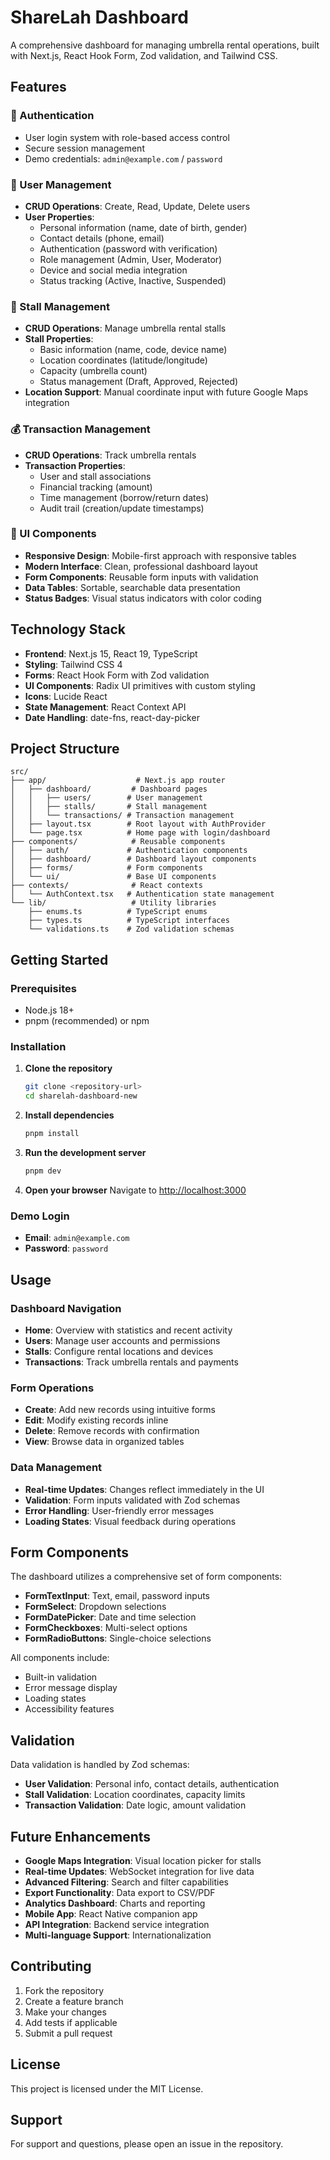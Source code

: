 # ShareLah Dashboard

A comprehensive dashboard for managing umbrella rental operations, built with Next.js, React Hook Form, Zod validation, and Tailwind CSS.

## Features

### 🔐 Authentication
- User login system with role-based access control
- Secure session management
- Demo credentials: `admin@example.com` / `password`

### 👥 User Management
- **CRUD Operations**: Create, Read, Update, Delete users
- **User Properties**:
  - Personal information (name, date of birth, gender)
  - Contact details (phone, email)
  - Authentication (password with verification)
  - Role management (Admin, User, Moderator)
  - Device and social media integration
  - Status tracking (Active, Inactive, Suspended)

### 🏪 Stall Management
- **CRUD Operations**: Manage umbrella rental stalls
- **Stall Properties**:
  - Basic information (name, code, device name)
  - Location coordinates (latitude/longitude)
  - Capacity (umbrella count)
  - Status management (Draft, Approved, Rejected)
- **Location Support**: Manual coordinate input with future Google Maps integration

### 💰 Transaction Management
- **CRUD Operations**: Track umbrella rentals
- **Transaction Properties**:
  - User and stall associations
  - Financial tracking (amount)
  - Time management (borrow/return dates)
  - Audit trail (creation/update timestamps)

### 🎨 UI Components
- **Responsive Design**: Mobile-first approach with responsive tables
- **Modern Interface**: Clean, professional dashboard layout
- **Form Components**: Reusable form inputs with validation
- **Data Tables**: Sortable, searchable data presentation
- **Status Badges**: Visual status indicators with color coding

## Technology Stack

- **Frontend**: Next.js 15, React 19, TypeScript
- **Styling**: Tailwind CSS 4
- **Forms**: React Hook Form with Zod validation
- **UI Components**: Radix UI primitives with custom styling
- **Icons**: Lucide React
- **State Management**: React Context API
- **Date Handling**: date-fns, react-day-picker

## Project Structure

```
src/
├── app/                    # Next.js app router
│   ├── dashboard/         # Dashboard pages
│   │   ├── users/        # User management
│   │   ├── stalls/       # Stall management
│   │   └── transactions/ # Transaction management
│   ├── layout.tsx        # Root layout with AuthProvider
│   └── page.tsx          # Home page with login/dashboard
├── components/            # Reusable components
│   ├── auth/             # Authentication components
│   ├── dashboard/        # Dashboard layout components
│   ├── forms/            # Form components
│   └── ui/               # Base UI components
├── contexts/              # React contexts
│   └── AuthContext.tsx   # Authentication state management
└── lib/                   # Utility libraries
    ├── enums.ts          # TypeScript enums
    ├── types.ts          # TypeScript interfaces
    └── validations.ts    # Zod validation schemas
```

## Getting Started

### Prerequisites
- Node.js 18+ 
- pnpm (recommended) or npm

### Installation

1. **Clone the repository**
   ```bash
   git clone <repository-url>
   cd sharelah-dashboard-new
   ```

2. **Install dependencies**
   ```bash
   pnpm install
   ```

3. **Run the development server**
   ```bash
   pnpm dev
   ```

4. **Open your browser**
   Navigate to [http://localhost:3000](http://localhost:3000)

### Demo Login
- **Email**: `admin@example.com`
- **Password**: `password`

## Usage

### Dashboard Navigation
- **Home**: Overview with statistics and recent activity
- **Users**: Manage user accounts and permissions
- **Stalls**: Configure rental locations and devices
- **Transactions**: Track umbrella rentals and payments

### Form Operations
- **Create**: Add new records using intuitive forms
- **Edit**: Modify existing records inline
- **Delete**: Remove records with confirmation
- **View**: Browse data in organized tables

### Data Management
- **Real-time Updates**: Changes reflect immediately in the UI
- **Validation**: Form inputs validated with Zod schemas
- **Error Handling**: User-friendly error messages
- **Loading States**: Visual feedback during operations

## Form Components

The dashboard utilizes a comprehensive set of form components:

- **FormTextInput**: Text, email, password inputs
- **FormSelect**: Dropdown selections
- **FormDatePicker**: Date and time selection
- **FormCheckboxes**: Multi-select options
- **FormRadioButtons**: Single-choice selections

All components include:
- Built-in validation
- Error message display
- Loading states
- Accessibility features

## Validation

Data validation is handled by Zod schemas:

- **User Validation**: Personal info, contact details, authentication
- **Stall Validation**: Location coordinates, capacity limits
- **Transaction Validation**: Date logic, amount validation

## Future Enhancements

- **Google Maps Integration**: Visual location picker for stalls
- **Real-time Updates**: WebSocket integration for live data
- **Advanced Filtering**: Search and filter capabilities
- **Export Functionality**: Data export to CSV/PDF
- **Analytics Dashboard**: Charts and reporting
- **Mobile App**: React Native companion app
- **API Integration**: Backend service integration
- **Multi-language Support**: Internationalization

## Contributing

1. Fork the repository
2. Create a feature branch
3. Make your changes
4. Add tests if applicable
5. Submit a pull request

## License

This project is licensed under the MIT License.

## Support

For support and questions, please open an issue in the repository.
